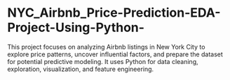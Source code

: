 # NYC_Airbnb_Price-Prediction-EDA-Project-Using-Python-

This project focuses on analyzing Airbnb listings in New York City to explore price patterns, uncover influential factors, and prepare the dataset for potential predictive modeling. It uses Python for data cleaning, exploration, visualization, and feature engineering.

